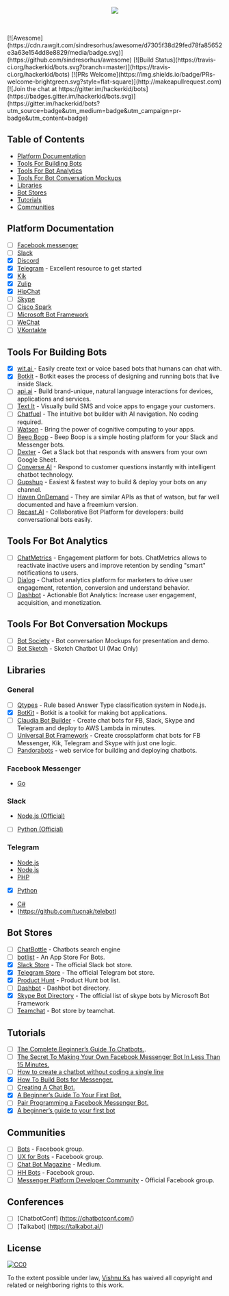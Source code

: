 <p align="center">
  <img src="bots3d.png" />
</p>
<br>
<br>
[![Awesome](https://cdn.rawgit.com/sindresorhus/awesome/d7305f38d29fed78fa85652e3a63e154dd8e8829/media/badge.svg)](https://github.com/sindresorhus/awesome) [![Build Status](https://travis-ci.org/hackerkid/bots.svg?branch=master)](https://travis-ci.org/hackerkid/bots) [![PRs Welcome](https://img.shields.io/badge/PRs-welcome-brightgreen.svg?style=flat-square)](http://makeapullrequest.com) [![Join the chat at https://gitter.im/hackerkid/bots](https://badges.gitter.im/hackerkid/bots.svg)](https://gitter.im/hackerkid/bots?utm_source=badge&utm_medium=badge&utm_campaign=pr-badge&utm_content=badge)

Table of Contents
-----------------

- [Platform Documentation](#platform-documentation)
- [Tools For Building Bots](#tools-for-building-bots)
- [Tools For Bot Analytics](#tools-for-bot-analytics)
- [Tools For Bot Conversation Mockups](#tools-for-bot-conversation-mockups)
- [Libraries](#libraries)
- [Bot Stores](#bot-stores)
- [Tutorials](#tutorials)
- [Communities](#communities)

## Platform Documentation
- [ ] [Facebook messenger](https://developers.facebook.com/products/messenger/)
- [ ] [Slack](https://api.slack.com/bot-users)
- [x] [Discord](https://blog.discordapp.com/the-robot-revolution-has-unofficially-begun/)
- [x] [Telegram](https://core.telegram.org/bots/api) - Excellent resource to get started
- [x] [Kik](https://dev.kik.com/#/home)
- [x] [Zulip](https://zulip.com/integrations/)
- [x] [HipChat](https://developer.atlassian.com/hipchat/getting-started)
- [ ] [Skype](https://developer.microsoft.com/en-us/skype/bots)
- [ ] [Cisco Spark](https://developer.ciscospark.com/getting-started.html)
- [ ] [Microsoft Bot Framework](https://dev.botframework.com/)
- [ ] [WeChat](https://admin.wechat.com/)
- [ ] [VKontakte](https://new.vk.com/dev/bizmessages)

## Tools For Building Bots
- [x] [wit.ai ](https://wit.ai/) - Easily create text or voice based bots that humans can chat with.
- [x] [Botkit](https://howdy.ai/botkit/) - Botkit eases the process of designing and running bots that live inside Slack.
- [ ] [api.ai](https://api.ai/) - Build brand-unique, natural language interactions for devices, applications and services.
- [ ] [Text It](https://textit.in/) - Visually build SMS and voice apps to engage your customers.
- [ ] [Chatfuel](https://chatfuel.com/) - The intuitive bot builder with AI navigation. No coding required.
- [ ] [Watson](http://www.ibm.com/cloud-computing/bluemix/watson/) - Bring the power of cognitive computing to your apps.
- [ ] [Beep Boop](https://beepboophq.com/) - Beep Boop is a simple hosting platform for your Slack and Messenger bots.
- [ ] [Dexter](https://rundexter.com/app/spreadsheet-bot) - Get a Slack bot that responds with answers from your own Google Sheet.
- [ ] [Converse AI](http://www.converse.ai/) - Respond to customer questions instantly with intelligent chatbot technology.
- [ ] [Gupshup](https://www.gupshup.io/developer/home) - Easiest & fastest way to build & deploy your bots on any channel.
- [ ] [Haven OnDemand](https://dev.havenondemand.com/apis) - They are similar APIs as that of watson, but far well documented   and have a freemium version.
- [ ] [Recast.AI](https://recast.ai) - Collaborative Bot Platform for developers: build conversational bots easily.

## Tools For Bot Analytics
- [ ] [ChatMetrics](https://chatmetrics.io/) - Engagement platform for bots. ChatMetrics allows to reactivate inactive users and improve retention by sending "smart" notifications to users.
- [ ] [Dialog](https://dialoganalytics.com/) - Chatbot analytics platform for marketers to drive user engagement, retention, conversion and understand behavior.
- [ ] [Dashbot](https://www.dashbot.io/) - Actionable Bot Analytics: Increase user engagement, acquisition, and monetization.

## Tools For Bot Conversation Mockups
- [ ] [Bot Society](https://www.botsociety.io) - Bot conversation Mockups for presentation and demo.
- [ ] [Bot Sketch](https://dribbble.com/shots/2674603-Facebook-Messenger-UI-Kit-for-Chatbots-Sketch) - Sketch Chatbot UI (Mac Only)

## Libraries

### General
- [ ] [Qtypes](https://github.com/superscriptjs/qtypes) - Rule based Answer Type classification system in Node.js.
- [x] [BotKit](https://github.com/howdyai/botkit) - Botkit is a toolkit for making bot applications.
- [ ] [Claudia Bot Builder](https://github.com/claudiajs/claudia-bot-builder) - Create chat bots for FB, Slack, Skype and Telegram and deploy to AWS Lambda in minutes.
- [ ] [Universal Bot Framework](https://bitbucket.org/phips28/universal-bot-framework/overview) - Create crossplatform chat bots for FB Messenger, Kik, Telegram and Skype with just one logic.
- [ ] [Pandorabots](http://www.pandorabots.com/) - web service for building and deploying chatbots.

### Facebook Messenger
- [Go](https://github.com/paked/messenger)

### Slack
- [Node.js (Official)](https://github.com/slackhq/node-slack-sdk)
- [ ] [Python (Official)](https://github.com/slackhq/python-slackclient)

### Telegram
- [Node.js](https://github.com/yagop/node-telegram-bot-api)
- [Node.js](https://github.com/telegraf/telegraf)
- [PHP](https://github.com/irazasyed/telegram-bot-sdk)
- [x] [Python](https://github.com/python-telegram-bot/python-telegram-bot)
- [C#](https://github.com/MrRoundRobin/telegram.bot)
- (https://github.com/tucnak/telebot)

## Bot Stores
- [ ] [ChatBottle](https://chatbottle.co/) - Chatbots search engine
- [ ] [botlist](https://botlist.co/) - An App Store For Bots.
- [x] [Slack Store](https://decentralizedweb.slack.com/apps) - The official Slack bot store.
- [x] [Telegram Store](https://storebot.me/) - The official Telegram bot store.
- [x] [Product Hunt](https://www.producthunt.com/topics/bots) - Product Hunt bot list.
- [ ] [Dashbot](http://www.dashbot.io/bots) - Dashbot bot directory.
- [x] [Skype Bot Directory](https://bots.botframework.com/) - The official list of skype bots by Microsoft Bot Framework
- [ ] [Teamchat](http://www.teamchat.com/en/bot-store/) - Bot store by teamchat.

## Tutorials
- [ ] [The Complete Beginner’s Guide To Chatbots.](https://chatbotsmagazine.com/the-complete-beginner-s-guide-to-chatbots-8280b7b906ca).
- [ ] [The Secret To Making Your Own Facebook Messenger Bot In Less Than 15 Minutes.](https://chatbotsmagazine.com/have-15-minutes-create-your-own-facebook-messenger-bot-481a7db54892)
- [ ] [How to create a chatbot without coding a single line](https://chatbotsmagazine.com/how-to-create-a-chatbot-without-coding-a-single-line-e716840c7245#.kimh0igkz)
- [x] [How To Build Bots for Messenger.](https://developers.facebook.com/blog/post/2016/04/12/bots-for-messenger/)
- [ ] [Creating A Chat Bot.](https://medium.freecodecamp.com/creating-a-chat-bot-42861e6a2acd#.32hmkqfq7)
- [x] [A Beginner’s Guide To Your First Bot.](https://slackhq.com/a-beginner-s-guide-to-your-first-bot-97e5b0b7843d#.rreq2dp6r)
- [ ] [Pair Programming a Facebook Messenger Bot.](https://www.youtube.com/watch?v=zFO1cRr5-qY)
- [x] [A beginner’s guide to your first bot](https://slackhq.com/a-beginner-s-guide-to-your-first-bot-97e5b0b7843d#.b1rilkua8) 

## Communities
- [ ] [Bots](https://www.facebook.com/groups/chatbot/) - Facebook group.
- [ ] [UX for Bots](https://www.facebook.com/groups/uxforbots/) - Facebook group.
- [ ] [Chat Bot Magazine](https://chatbotsmagazine.com/) - Medium.
- [ ] [HH Bots](https://www.facebook.com/groups/hhbots/) - Facebook group.
- [ ] [Messenger Platform Developer Community](https://www.facebook.com/groups/242384196138564/) - Official Facebook group.

## Conferences
- [ ] [ChatbotConf] (https://chatbotconf.com/)
- [ ] [Talkabot] (https://talkabot.ai/)

## License

[![CC0](http://i.creativecommons.org/p/zero/1.0/88x31.png)](http://creativecommons.org/publicdomain/zero/1.0/)

To the extent possible under law, [Vishnu Ks](http://www.vishnuks.com) has waived all copyright and related or neighboring rights to this work.
